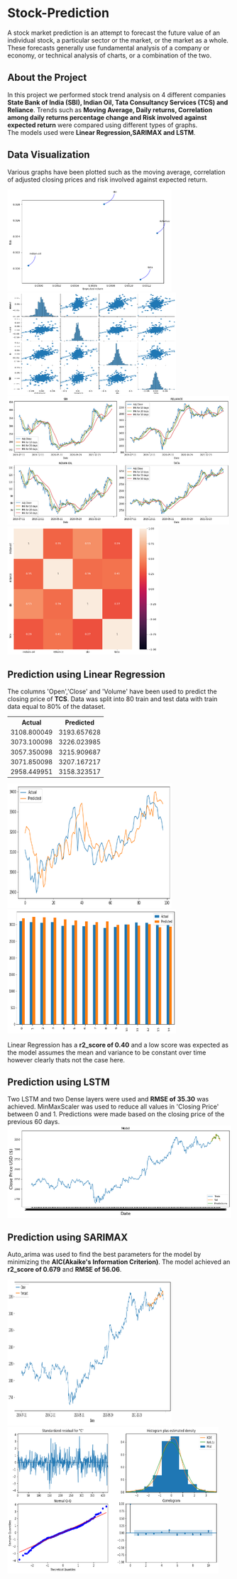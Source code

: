 # Stock-Prediction
A stock market prediction is an attempt to forecast the future value of an individual stock, a particular sector or the market, or the market as a whole. These forecasts generally use fundamental analysis of a company or economy, or technical analysis of charts, or a combination of the two.

## About the Project
In this project we performed stock trend analysis on 4 different companies <b>State Bank of India (SBI), Indian Oil, Tata Consultancy Services (TCS) and Reliance</b>.
Trends such as <b>Moving Average, Daily returns, Correlation among daily returns percentage change and Risk involved against expected return</b> were compared using different types of graphs.</br>
The models used were <b>Linear Regression,SARIMAX and LSTM</b>.

## Data Visualization
Various graphs have been plotted such as the moving average, correlation of adjusted closing prices and risk involved against expected return.
 
  <img src="images/plot_5.png"  width="370" height="230">   <img src="images/plot_4.png"  width="380" height="230">
  <img src="images/plot_1.png" width="500" height="290">  <img src="images/plot_2.png"  width="340" height="290">
  
  ## Prediction using Linear Regression
  The columns 'Open','Close' and 'Volume' have been used to predict the closing price of <b>TCS</b>. Data was split into 80 train and test data with train data equal to 80% of the dataset.
  <body>
    <table align="center">
        <tr>
            <th>Actual </th>
            <th>Predicted</th>
        </tr>
        <tr>
            <td>3108.800049
            </td>
            <td>3193.657628</td>
        </tr>
        <tr>
            <td>3073.100098</td>
            <td>3226.023985</td>
        </tr>
        <tr>
            <td>3057.350098</td>
            <td>3215.909687</td>
        </tr>
        <tr>
            <td>3071.850098</td>
            <td>3207.167217</td>
        </tr>
      <tr>
            <td>2958.449951</td>
            <td>3158.323517</td>
        </tr>
    </table>
</body>

<img src="images/plot_6.png"  width="370" height="280">   <img src="images/plot_7.png"  width="380" height="280">

Linear Regression has a <b>r2_score of 0.40</b> and a low score was expected as the model assumes the mean and variance to be constant over time however clearly thats not the case here.

 ## Prediction using LSTM
 Two LSTM and two Dense layers were used and <b>RMSE of 35.30</b> was achieved. MinMaxScaler was used to reduce all values in 'Closing Price' between 0 and 1. Predictions were made based on the closing price of the previous 60 days.
 <img src="images/plot_8.png" >
 
  ## Prediction using SARIMAX
  Auto_arima was used to find the best parameters for the model by minimizing the <b>AIC(Akaike's Information Criterion)</b>. The model achieved an <b>r2_score of 0.679</b>
  and <b>RMSE of 56.06</b>.
  
   <img src="images/plot_9.png" width="370" height="330">  <img src="images/plot_10.png" width="475" height="330">
  
 
